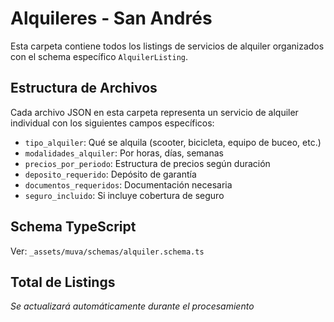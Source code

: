 # Alquileres - San Andrés

Esta carpeta contiene todos los listings de servicios de alquiler organizados con el schema específico `AlquilerListing`.

## Estructura de Archivos

Cada archivo JSON en esta carpeta representa un servicio de alquiler individual con los siguientes campos específicos:

- `tipo_alquiler`: Qué se alquila (scooter, bicicleta, equipo de buceo, etc.)
- `modalidades_alquiler`: Por horas, días, semanas
- `precios_por_periodo`: Estructura de precios según duración
- `deposito_requerido`: Depósito de garantía
- `documentos_requeridos`: Documentación necesaria
- `seguro_incluido`: Si incluye cobertura de seguro

## Schema TypeScript

Ver: `_assets/muva/schemas/alquiler.schema.ts`

## Total de Listings

*Se actualizará automáticamente durante el procesamiento*